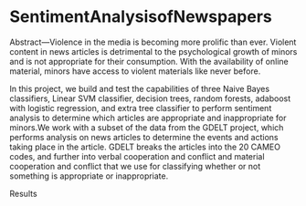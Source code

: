 # SentimentAnalysisofNewspapers

Abstract—Violence in the media is becoming more prolific than ever. Violent content in news articles is detrimental to the
psychological growth of minors and is not appropriate for their consumption. With the availability of online material, minors
have access to violent materials like never before.

In this project, we build and test the capabilities of three Naive Bayes classifiers, Linear SVM classifier, decision trees, random
forests, adaboost with logistic regression, and extra tree classifier to perform sentiment analysis to determine which articles are
appropriate and inappropriate for minors.We work with a subset of the data from the GDELT project, which performs analysis on news articles to determine the events and actions taking place in
the article. GDELT breaks the articles into the 20 CAMEO codes, and further into verbal cooperation and conflict and material
cooperation and conflict that we use for classifying whether or not something is appropriate or inappropriate.

Results
